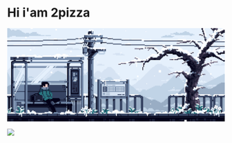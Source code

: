# Hi i'am 2pizza
![](https://github.com/2pizzzza/2pizzzza/blob/main/best_way.gif)

![](https://komarev.com/ghpvc/?username=2pizzzza)


